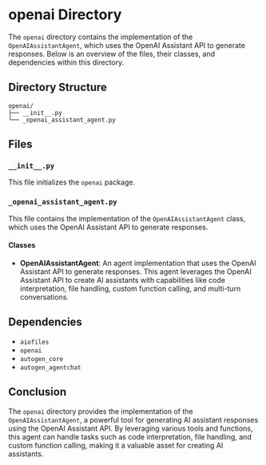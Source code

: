 # openai Directory

The `openai` directory contains the implementation of the `OpenAIAssistantAgent`, which uses the OpenAI Assistant API to generate responses. Below is an overview of the files, their classes, and dependencies within this directory.

## Directory Structure

```
openai/
├── __init__.py
└── _openai_assistant_agent.py
```

## Files

### `__init__.py`

This file initializes the `openai` package.

### `_openai_assistant_agent.py`

This file contains the implementation of the `OpenAIAssistantAgent` class, which uses the OpenAI Assistant API to generate responses.

#### Classes

- **OpenAIAssistantAgent**: An agent implementation that uses the OpenAI Assistant API to generate responses. This agent leverages the OpenAI Assistant API to create AI assistants with capabilities like code interpretation, file handling, custom function calling, and multi-turn conversations.

## Dependencies

- `aiofiles`
- `openai`
- `autogen_core`
- `autogen_agentchat`

## Conclusion

The `openai` directory provides the implementation of the `OpenAIAssistantAgent`, a powerful tool for generating AI assistant responses using the OpenAI Assistant API. By leveraging various tools and functions, this agent can handle tasks such as code interpretation, file handling, and custom function calling, making it a valuable asset for creating AI assistants.